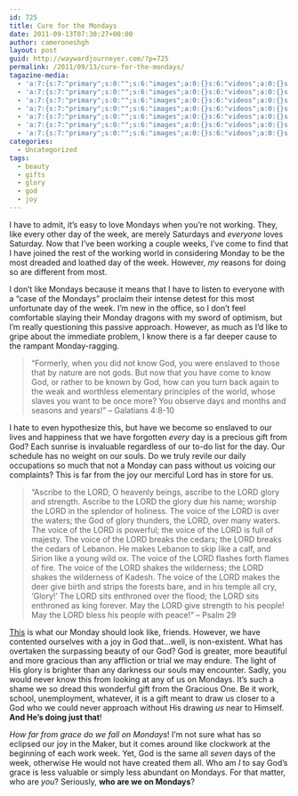 ```yaml
---
id: 725
title: Cure for the Mondays
date: 2011-09-13T07:30:27+00:00
author: cameroneshgh
layout: post
guid: http://waywardjourneyer.com/?p=725
permalink: /2011/09/13/cure-for-the-mondays/
tagazine-media:
  - 'a:7:{s:7:"primary";s:0:"";s:6:"images";a:0:{}s:6:"videos";a:0:{}s:11:"image_count";s:1:"0";s:6:"author";s:8:"19879429";s:7:"blog_id";s:8:"19280981";s:9:"mod_stamp";s:19:"2011-09-13 02:20:13";}'
  - 'a:7:{s:7:"primary";s:0:"";s:6:"images";a:0:{}s:6:"videos";a:0:{}s:11:"image_count";s:1:"0";s:6:"author";s:8:"19879429";s:7:"blog_id";s:8:"19280981";s:9:"mod_stamp";s:19:"2011-09-13 02:20:13";}'
  - 'a:7:{s:7:"primary";s:0:"";s:6:"images";a:0:{}s:6:"videos";a:0:{}s:11:"image_count";s:1:"0";s:6:"author";s:8:"19879429";s:7:"blog_id";s:8:"19280981";s:9:"mod_stamp";s:19:"2011-09-13 02:20:13";}'
  - 'a:7:{s:7:"primary";s:0:"";s:6:"images";a:0:{}s:6:"videos";a:0:{}s:11:"image_count";s:1:"0";s:6:"author";s:8:"19879429";s:7:"blog_id";s:8:"19280981";s:9:"mod_stamp";s:19:"2011-09-13 02:20:13";}'
  - 'a:7:{s:7:"primary";s:0:"";s:6:"images";a:0:{}s:6:"videos";a:0:{}s:11:"image_count";s:1:"0";s:6:"author";s:8:"19879429";s:7:"blog_id";s:8:"19280981";s:9:"mod_stamp";s:19:"2011-09-13 02:20:13";}'
  - 'a:7:{s:7:"primary";s:0:"";s:6:"images";a:0:{}s:6:"videos";a:0:{}s:11:"image_count";s:1:"0";s:6:"author";s:8:"19879429";s:7:"blog_id";s:8:"19280981";s:9:"mod_stamp";s:19:"2011-09-13 02:20:13";}'
  - 'a:7:{s:7:"primary";s:0:"";s:6:"images";a:0:{}s:6:"videos";a:0:{}s:11:"image_count";s:1:"0";s:6:"author";s:8:"19879429";s:7:"blog_id";s:8:"19280981";s:9:"mod_stamp";s:19:"2011-09-13 02:20:13";}'
categories:
  - Uncategorized
tags:
  - beauty
  - gifts
  - glory
  - god
  - joy
---
```

I have to admit, it&#8217;s easy to love Mondays when you&#8217;re not working. They, like every other day of the week, are merely Saturdays and _everyone_ loves Saturday. Now that I&#8217;ve been working a couple weeks, I&#8217;ve come to find that I have joined the rest of the working world in considering Monday to be the most dreaded and loathed day of the week. However, _my_ reasons for doing so are different from most.

I don&#8217;t like Mondays because it means that I have to listen to everyone with a &#8220;case of the Mondays&#8221; proclaim their intense detest for this most unfortunate day of the week. I&#8217;m new in the office, so I don&#8217;t feel comfortable slaying their Monday dragons with my sword of optimism, but I&#8217;m really questioning this passive approach. However, as much as I&#8217;d like to gripe about the immediate problem, I know there is a far deeper cause to the rampant Monday-ragging.

> &#8220;Formerly, when you did not know God, you were enslaved to those that by nature are not gods. But now that you have come to know God, or rather to be known by God, how can you turn back again to the weak and worthless elementary principles of the world, whose slaves you want to be once more? You observe days and months and seasons and years!&#8221; &#8211; Galatians 4:8-10

I hate to even hypothesize this, but have we become so enslaved to our lives and happiness that we have forgotten _every_ day is a precious gift from God? Each sunrise is invaluable regardless of our to-do list for the day. Our schedule has no weight on our souls. Do we truly revile our daily occupations so much that not a Monday can pass without us voicing our complaints? This is far from the joy our merciful Lord has in store for us.

> &#8220;Ascribe to the LORD, O heavenly beings, ascribe to the LORD glory and strength. Ascribe to the LORD the glory due his name; worship the LORD in the splendor of holiness. The voice of the LORD is over the waters; the God of glory thunders, the LORD, over many waters. The voice of the LORD is powerful; the voice of the LORD is full of majesty. The voice of the LORD breaks the cedars; the LORD breaks the cedars of Lebanon. He makes Lebanon to skip like a calf, and Sirion like a young wild ox. The voice of the LORD flashes forth flames of fire. The voice of the LORD shakes the wilderness; the LORD shakes the wilderness of Kadesh. The voice of the LORD makes the deer give birth and strips the forests bare, and in his temple all cry, &#8216;Glory!&#8217; The LORD sits enthroned over the flood; the LORD sits enthroned as king forever. May the LORD give strength to his people! May the LORD bless his people with peace!&#8221; &#8211; Psalm 29

[This](http://www.relevantmagazine.com/sons-daughters/songs/25402-your-glory) is what our Monday should look like, friends. However, we have contented ourselves with a joy in God that&#8230;well, is non-existent. What has overtaken the surpassing beauty of our God? God is greater, more beautiful and more gracious than any affliction or trial we may endure. The light of His glory is brighter than any darkness our souls may encounter. Sadly, you would never know this from looking at any of us on Mondays. It&#8217;s such a shame we so dread this wonderful gift from the Gracious One. Be it work, school, unemployment, whatever, it is a gift meant to draw us closer to a God who we could never approach without His drawing _us_ near to Himself. **And He&#8217;s doing just that**!

_How far from grace do we fall on Mondays_! I&#8217;m not sure what has so eclipsed our joy in the Maker, but it comes around like clockwork at the beginning of each work week. Yet, God is the same all _seven_ days of the week, otherwise He would not have created them all. Who am _I_ to say God&#8217;s grace is less valuable or simply less abundant on Mondays. For that matter, who are _you_? Seriously, **who are we on Mondays**?